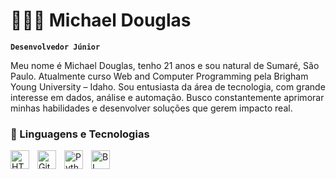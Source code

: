 # 👩🏻‍💻 Michael Douglas

**`Desenvolvedor Júnior`**

Meu nome é Michael Douglas, tenho 21 anos e sou natural de Sumaré, São Paulo. Atualmente curso Web and Computer Programming pela Brigham Young University – Idaho. Sou entusiasta da área de tecnologia, com grande interesse em dados, análise e automação. Busco constantemente aprimorar minhas habilidades e desenvolver soluções que gerem impacto real.


### 🤖 Linguagens e Tecnologias

<img 
    align="left" 
    alt="HTML"
    title="HTML" 
    width="30px" 
    style="padding-right: 10px;" 
    src="https://cdn.jsdelivr.net/gh/devicons/devicon@latest/icons/html5/html5-original.svg" 
/>

<img 
    align="left" 
    alt="Git" 
    title="Git"
    width="30px" 
    style="padding-right: 10px;" 
    src="https://cdn.jsdelivr.net/gh/devicons/devicon@latest/icons/git/git-original.svg" 
/>
<img 
    align="left" 
    alt="Python" 
    title="Python"
    width="30px" 
    style="padding-right: 10px;" 
    src="https://cdn.jsdelivr.net/gh/devicons/devicon@latest/icons/python/python-original.svg" 
/>

<img 
    align="left" 
    alt="BI"
    title="BI" 
    width="30px" 
    style="padding-right: 10px;" 
    src="[https://icons.getbootstrap.com/icons/bar-chart-fill/]" 
/>

<br/>
<br/>



